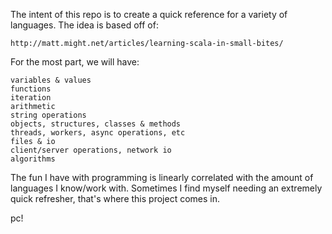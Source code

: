 The intent of this repo is to create a quick reference for a variety of languages. The idea is based off of:

	http://matt.might.net/articles/learning-scala-in-small-bites/

For the most part, we will have:

	variables & values
	functions
	iteration
	arithmetic
	string operations
	objects, structures, classes & methods
	threads, workers, async operations, etc
	files & io
	client/server operations, network io
	algorithms

The fun I have with programming is linearly correlated with the amount of languages I know/work with. Sometimes I find myself needing an extremely quick refresher, that's where this project comes in.

pc!
